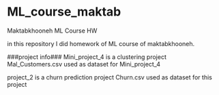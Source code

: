 # ML_course_maktab
Maktabkhooneh ML Course HW 

in this repository I did homework of ML course of maktabkhooneh.

###project info###
Mini_project_4 is a clustering project
Mal_Customers.csv used as dataset for Mini_project_4

project_2 is a churn prediction project
Churn.csv used as dataset for this project
